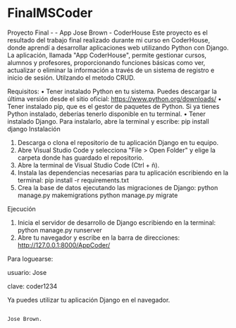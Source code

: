 ﻿# FinalMSCoder
 Proyecto Final -  - App Jose Brown - CoderHouse
Este proyecto es el resultado del trabajo final realizado durante mi curso en CoderHouse, donde aprendí a desarrollar aplicaciones web utilizando Python con Django. La aplicación, llamada "App CoderHouse", permite gestionar cursos, alumnos y profesores, proporcionando funciones básicas como ver, actualizar o eliminar la información a través de un sistema de registro e inicio de sesión. Utilzando el metodo CRUD.

Requisitos: 
•	Tener instalado Python en tu sistema. Puedes descargar la última versión desde el sitio oficial: https://www.python.org/downloads/
•	Tener instalado pip, que es el gestor de paquetes de Python. Si ya tienes Python instalado, deberías tenerlo disponible en tu terminal.
•	Tener instalado Django. Para instalarlo, abre la terminal y escribe:
pip install django
Instalación
1.	Descarga o clona el repositorio de tu aplicación Django en tu equipo.
2.	Abre Visual Studio Code y selecciona "File > Open Folder" y elige la carpeta donde has guardado el repositorio.
3.	Abre la terminal de Visual Studio Code (Ctrl + ñ).
4.	Instala las dependencias necesarias para tu aplicación escribiendo en la terminal: pip install -r requirements.txt
5.	Crea la base de datos ejecutando las migraciones de Django:
python manage.py makemigrations python manage.py migrate


Ejecución
1.	Inicia el servidor de desarrollo de Django escribiendo en la terminal:
python manage.py runserver
2.	Abre tu navegador y escribe en la barra de direcciones:
http://127.0.0.1:8000/AppCoder/

Para loguearse:

usuario: Jose

clave: coder1234


Ya puedes utilizar tu aplicación Django en el navegador.



                                                                                                   Jose Brown.

